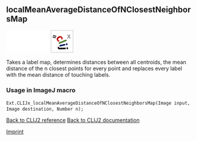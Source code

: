 ## localMeanAverageDistanceOfNClosestNeighborsMap
<img src="images/mini_empty_logo.png"/><img src="images/mini_empty_logo.png"/><img src="images/mini_clijx_logo.png"/>

Takes a label map, determines distances between all centroids, the mean distance of the n closest points for every point
 and replaces every label with the mean distance of touching labels.

### Usage in ImageJ macro
```
Ext.CLIJx_localMeanAverageDistanceOfNClosestNeighborsMap(Image input, Image destination, Number n);
```


[Back to CLIJ2 reference](https://clij.github.io/clij2-docs/reference)
[Back to CLIJ2 documentation](https://clij.github.io/clij2-docs)

[Imprint](https://clij.github.io/imprint)
